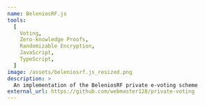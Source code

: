 ```yaml
---
name: BeleniosRF.js
tools:
  [
    Voting,
    Zero-knowledge Proofs,
    Randomizable Encryption,
    JavaScript,
    TypeScript,
  ]
image: /assets/beleniosrf.js_resized.png
description: >
  An implementation of the BeleniosRF private e-voting scheme
external_url: https://github.com/webmaster128/private-voting
---
```

